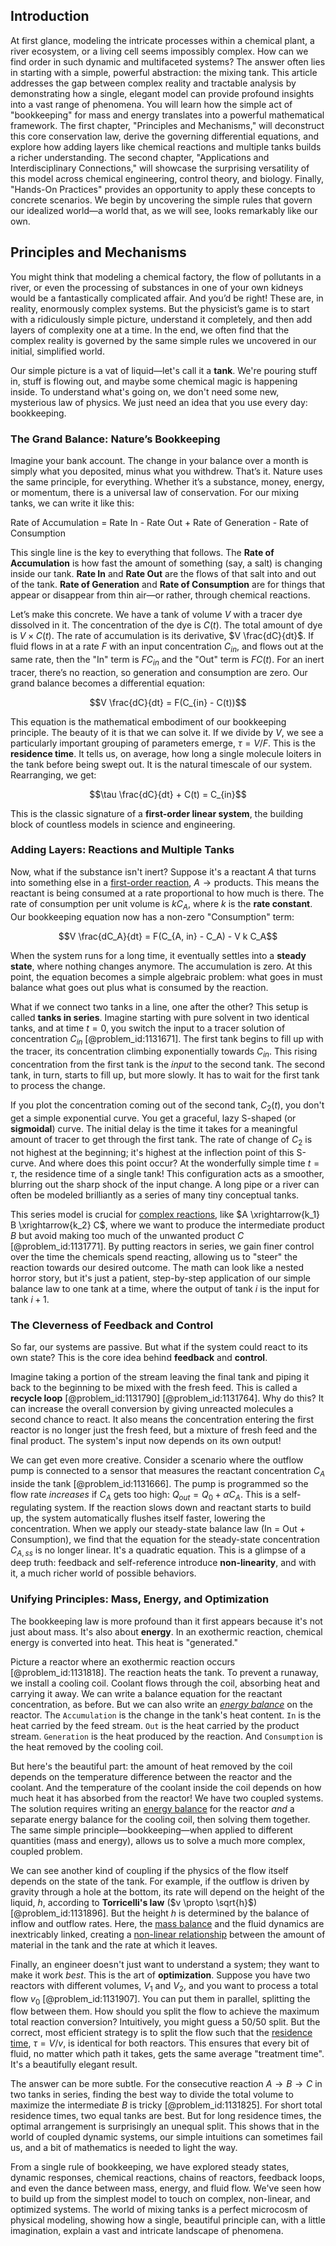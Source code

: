 ## Introduction
At first glance, modeling the intricate processes within a chemical plant, a river ecosystem, or a living cell seems impossibly complex. How can we find order in such dynamic and multifaceted systems? The answer often lies in starting with a simple, powerful abstraction: the mixing tank. This article addresses the gap between complex reality and tractable analysis by demonstrating how a single, elegant model can provide profound insights into a vast range of phenomena. You will learn how the simple act of "bookkeeping" for mass and energy translates into a powerful mathematical framework. The first chapter, "Principles and Mechanisms," will deconstruct this core conservation law, derive the governing differential equations, and explore how adding layers like chemical reactions and multiple tanks builds a richer understanding. The second chapter, "Applications and Interdisciplinary Connections," will showcase the surprising versatility of this model across chemical engineering, control theory, and biology. Finally, "Hands-On Practices" provides an opportunity to apply these concepts to concrete scenarios. We begin by uncovering the simple rules that govern our idealized world—a world that, as we will see, looks remarkably like our own.

## Principles and Mechanisms

You might think that modeling a chemical factory, the flow of pollutants in a river, or even the processing of substances in one of your own kidneys would be a fantastically complicated affair. And you’d be right! These are, in reality, enormously complex systems. But the physicist’s game is to start with a ridiculously simple picture, understand it completely, and then add layers of complexity one at a time. In the end, we often find that the complex reality is governed by the same simple rules we uncovered in our initial, simplified world.

Our simple picture is a vat of liquid—let's call it a **tank**. We're pouring stuff in, stuff is flowing out, and maybe some chemical magic is happening inside. To understand what's going on, we don't need some new, mysterious law of physics. We just need an idea that you use every day: bookkeeping.

### The Grand Balance: Nature’s Bookkeeping

Imagine your bank account. The change in your balance over a month is simply what you deposited, minus what you withdrew. That’s it. Nature uses the same principle, for everything. Whether it’s a substance, money, energy, or momentum, there is a universal law of conservation. For our mixing tanks, we can write it like this:

Rate of Accumulation = Rate In - Rate Out + Rate of Generation - Rate of Consumption

This single line is the key to everything that follows. The **Rate of Accumulation** is how fast the amount of something (say, a salt) is changing inside our tank. **Rate In** and **Rate Out** are the flows of that salt into and out of the tank. **Rate of Generation** and **Rate of Consumption** are for things that appear or disappear from thin air—or rather, through chemical reactions.

Let’s make this concrete. We have a tank of volume $V$ with a tracer dye dissolved in it. The concentration of the dye is $C(t)$. The total amount of dye is $V \times C(t)$. The rate of accumulation is its derivative, $V \frac{dC}{dt}$. If fluid flows in at a rate $F$ with an input concentration $C_{in}$, and flows out at the same rate, then the "In" term is $F C_{in}$ and the "Out" term is $F C(t)$. For an inert tracer, there’s no reaction, so generation and consumption are zero. Our grand balance becomes a differential equation:

$$V \frac{dC}{dt} = F(C_{in} - C(t))$$

This equation is the mathematical embodiment of our bookkeeping principle. The beauty of it is that we can solve it. If we divide by $V$, we see a particularly important grouping of parameters emerge, $\tau = V/F$. This is the **residence time**. It tells us, on average, how long a single molecule loiters in the tank before being swept out. It is the natural timescale of our system. Rearranging, we get:

$$\tau \frac{dC}{dt} + C(t) = C_{in}$$

This is the classic signature of a **first-order linear system**, the building block of countless models in science and engineering.

### Adding Layers: Reactions and Multiple Tanks

Now, what if the substance isn't inert? Suppose it's a reactant $A$ that turns into something else in a [first-order reaction](@article_id:136413), $A \rightarrow \text{products}$. This means the reactant is being consumed at a rate proportional to how much is there. The rate of consumption per unit volume is $k C_A$, where $k$ is the **rate constant**. Our bookkeeping equation now has a non-zero "Consumption" term:

$$V \frac{dC_A}{dt} = F(C_{A, in} - C_A) - V k C_A$$

When the system runs for a long time, it eventually settles into a **steady state**, where nothing changes anymore. The accumulation is zero. At this point, the equation becomes a simple algebraic problem: what goes in must balance what goes out plus what is consumed by the reaction.

What if we connect two tanks in a line, one after the other? This setup is called **tanks in series**. Imagine starting with pure solvent in two identical tanks, and at time $t=0$, you switch the input to a tracer solution of concentration $C_{in}$ [@problem_id:1131671]. The first tank begins to fill up with the tracer, its concentration climbing exponentially towards $C_{in}$. This rising concentration from the first tank is the *input* to the second tank. The second tank, in turn, starts to fill up, but more slowly. It has to wait for the first tank to process the change.

If you plot the concentration coming out of the second tank, $C_2(t)$, you don't get a simple exponential curve. You get a graceful, lazy S-shaped (or **sigmoidal**) curve. The initial delay is the time it takes for a meaningful amount of tracer to get through the first tank. The rate of change of $C_2$ is not highest at the beginning; it's highest at the inflection point of this S-curve. And where does this point occur? At the wonderfully simple time $t=\tau$, the residence time of a single tank! This configuration acts as a smoother, blurring out the sharp shock of the input change. A long pipe or a river can often be modeled brilliantly as a series of many tiny conceptual tanks.

This series model is crucial for [complex reactions](@article_id:165913), like $A \xrightarrow{k_1} B \xrightarrow{k_2} C$, where we want to produce the intermediate product $B$ but avoid making too much of the unwanted product $C$ [@problem_id:1131771]. By putting reactors in series, we gain finer control over the time the chemicals spend reacting, allowing us to "steer" the reaction towards our desired outcome. The math can look like a nested horror story, but it's just a patient, step-by-step application of our simple balance law to one tank at a time, where the output of tank $i$ is the input for tank $i+1$.

### The Cleverness of Feedback and Control

So far, our systems are passive. But what if the system could react to its own state? This is the core idea behind **feedback** and **control**.

Imagine taking a portion of the stream leaving the final tank and piping it back to the beginning to be mixed with the fresh feed. This is called a **recycle loop** [@problem_id:1131790] [@problem_id:1131764]. Why do this? It can increase the overall conversion by giving unreacted molecules a second chance to react. It also means the concentration entering the first reactor is no longer just the fresh feed, but a mixture of fresh feed and the final product. The system's input now depends on its own output!

We can get even more creative. Consider a scenario where the outflow pump is connected to a sensor that measures the reactant concentration $C_A$ inside the tank [@problem_id:1131666]. The pump is programmed so the flow rate *increases* if $C_A$ gets too high: $Q_{out} = Q_0 + \alpha C_A$. This is a self-regulating system. If the reaction slows down and reactant starts to build up, the system automatically flushes itself faster, lowering the concentration. When we apply our steady-state balance law (In = Out + Consumption), we find that the equation for the steady-state concentration $C_{A,ss}$ is no longer linear. It's a quadratic equation. This is a glimpse of a deep truth: feedback and self-reference introduce **non-linearity**, and with it, a much richer world of possible behaviors.

### Unifying Principles: Mass, Energy, and Optimization

The bookkeeping law is more profound than it first appears because it's not just about mass. It's also about **energy**. In an exothermic reaction, chemical energy is converted into heat. This heat is "generated."

Picture a reactor where an exothermic reaction occurs [@problem_id:1131818]. The reaction heats the tank. To prevent a runaway, we install a cooling coil. Coolant flows through the coil, absorbing heat and carrying it away. We can write a balance equation for the reactant concentration, as before. But we can also write an *[energy balance](@article_id:150337)* on the reactor. The `Accumulation` is the change in the tank's heat content. `In` is the heat carried by the feed stream. `Out` is the heat carried by the product stream. `Generation` is the heat produced by the reaction. And `Consumption` is the heat removed by the cooling coil.

But here's the beautiful part: the amount of heat removed by the coil depends on the temperature difference between the reactor and the coolant. And the temperature of the coolant inside the coil depends on how much heat it has absorbed from the reactor! We have two coupled systems. The solution requires writing an [energy balance](@article_id:150337) for the reactor *and* a separate energy balance for the cooling coil, then solving them together. The same simple principle—bookkeeping—when applied to different quantities (mass and energy), allows us to solve a much more complex, coupled problem.

We can see another kind of coupling if the physics of the flow itself depends on the state of the tank. For example, if the outflow is driven by gravity through a hole at the bottom, its rate will depend on the height of the liquid, $h$, according to **Torricelli's law** ($v \propto \sqrt{h}$) [@problem_id:1131896]. But the height $h$ is determined by the balance of inflow and outflow rates. Here, the [mass balance](@article_id:181227) and the fluid dynamics are inextricably linked, creating a [non-linear relationship](@article_id:164785) between the amount of material in the tank and the rate at which it leaves.

Finally, an engineer doesn't just want to understand a system; they want to make it work *best*. This is the art of **optimization**. Suppose you have two reactors with different volumes, $V_1$ and $V_2$, and you want to process a total flow $v_0$ [@problem_id:1131907]. You can put them in parallel, splitting the flow between them. How should you split the flow to achieve the maximum total reaction conversion? Intuitively, you might guess a 50/50 split. But the correct, most efficient strategy is to split the flow such that the [residence time](@article_id:177287), $\tau = V/v$, is identical for both reactors. This ensures that every bit of fluid, no matter which path it takes, gets the same average "treatment time". It's a beautifully elegant result.

The answer can be more subtle. For the consecutive reaction $A \to B \to C$ in two tanks in series, finding the best way to divide the total volume to maximize the intermediate $B$ is tricky [@problem_id:1131825]. For short total residence times, two equal tanks are best. But for long residence times, the optimal arrangement is surprisingly an unequal split. This shows that in the world of coupled dynamic systems, our simple intuitions can sometimes fail us, and a bit of mathematics is needed to light the way.

From a single rule of bookkeeping, we have explored steady states, dynamic responses, chemical reactions, chains of reactors, feedback loops, and even the dance between mass, energy, and fluid flow. We've seen how to build up from the simplest model to touch on complex, non-linear, and optimized systems. The world of mixing tanks is a perfect microcosm of physical modeling, showing how a single, beautiful principle can, with a little imagination, explain a vast and intricate landscape of phenomena.